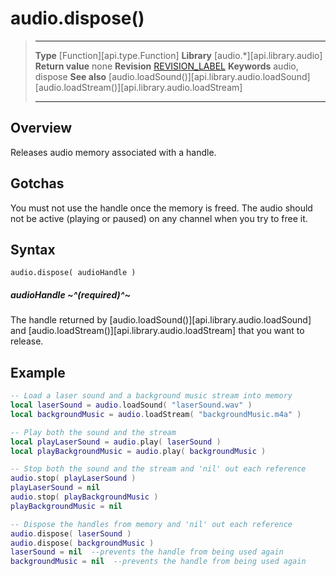 
# audio.dispose()

> --------------------- ------------------------------------------------------------------------------------------
> __Type__              [Function][api.type.Function]
> __Library__           [audio.*][api.library.audio]
> __Return value__      none
> __Revision__          [REVISION_LABEL](REVISION_URL)
> __Keywords__          audio, dispose
> __See also__          [audio.loadSound()][api.library.audio.loadSound]
>								[audio.loadStream()][api.library.audio.loadStream]
> --------------------- ------------------------------------------------------------------------------------------


## Overview

Releases audio memory associated with a handle.


## Gotchas

You must not use the handle once the memory is freed. The audio should not be active <nobr>(playing or paused)</nobr> on any channel when you try to free it.


## Syntax

	audio.dispose( audioHandle )

##### audioHandle ~^(required)^~
The handle returned by [audio.loadSound()][api.library.audio.loadSound] and [audio.loadStream()][api.library.audio.loadStream] that you want to release.


## Example

`````lua
-- Load a laser sound and a background music stream into memory
local laserSound = audio.loadSound( "laserSound.wav" )
local backgroundMusic = audio.loadStream( "backgroundMusic.m4a" )

-- Play both the sound and the stream
local playLaserSound = audio.play( laserSound )
local playBackgroundMusic = audio.play( backgroundMusic )

-- Stop both the sound and the stream and 'nil' out each reference
audio.stop( playLaserSound )
playLaserSound = nil
audio.stop( playBackgroundMusic )
playBackgroundMusic = nil

-- Dispose the handles from memory and 'nil' out each reference
audio.dispose( laserSound )
audio.dispose( backgroundMusic )
laserSound = nil  --prevents the handle from being used again
backgroundMusic = nil  --prevents the handle from being used again
`````
